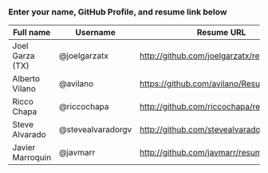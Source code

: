 ### Enter your name, GitHub Profile, and resume link below

| Full name        | Username          | Resume URL                                |
|------------------|-------------------|-------------------------------------------|
| Joel Garza (TX)  | @joelgarzatx      | http://github.com/joelgarzatx/resume      |
| Alberto Vilano   | @avilano          | https://github.com/avilano/Resume         |
| Ricco Chapa      | @riccochapa       | http://github.com/riccochapa/resume       |
| Steve Alvarado   | @stevealvaradorgv | http://github.com/stevealvaradorgv/resume |
| Javier Marroquin | @javmarr          | http://github.com/javmarr/resume          |
